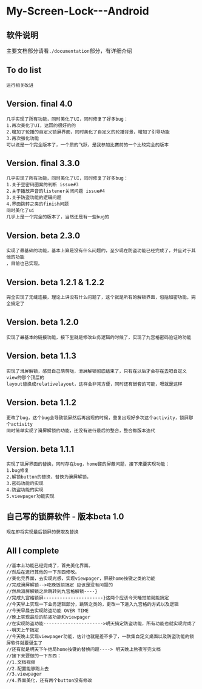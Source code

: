 My-Screen-Lock---Android
========================

## 软件说明
主要文档部分请看`./documentation`部分，有详细介绍


## To do list
    进行相关改进

## Version. final 4.0
    几乎实现了所有功能，同时美化了UI，同时修复了好多bug：
    1.再次美化了UI，这回的很好的的
    2.增加了轮播的自定义锁屏界面，同时美化了自定义的轮播背景，增加了引导功能
    3.再次强化功能
    可以说是一个完全版本了，一个质的飞跃，是我参加比赛前的一个比较完全的版本


## Version. final 3.3.0
    几乎实现了所有功能，同时美化了UI，同时修复了好多bug：
    1.关于空密码图案的判断 issue#3
    2.关于播放声音的listener关闭问题 issue#4
    3.关于防盗功能的逻辑问题
    4.界面跳转之类的finish问题
    同时美化了ui
    几乎上是一个完全的版本了，当然还是有一些bug的
    

## Version. beta 2.3.0
    实现了最基础的功能，基本上算是没有什么问题的，至少现在防盗功能已经完成了，并且对于其他的功能
    ，目前也已实现。
    
    
    
## Version. beta 1.2.1 & 1.2.2
    完全实现了无缝连接，理论上讲没有什么问题了，这个就是所有的解锁界面，包括加密功能，完全搞定了


## Version. beta 1.2.0
    实现了最基本的链接功能，接下里就是修改业务逻辑的时候了，实现了九宫格密码验证的功能


## Version. beta 1.1.3
    实现了滑屏解锁，感觉自己萌萌哒，滑屏解锁彻底结束了，只有在以后才会存在去吧自定义view的那个顶层的
    layout替换成relativelayout，这样会非常方便，同时还有嵌套的可能，嗯就是这样


## Version. beta 1.1.2
    更改了bug，这个bug会导致锁屏然后再出现的时候，重复出现好多次这个activity，锁屏那个activity
    同时简单实现了滑屏解锁的功能，还没有进行最后的整合，整合都版本迭代
    

## Version. beta 1.1.1
    实现了锁屏界面的替换，同时存在bug，home键的屏蔽问题，接下来要实现功能：
    1.bug修复
    2.解锁button的替换，替换为滑屏解锁，
    3.密码功能的实现
    4.防盗功能的实现
    5.viewpager功能实现
    

## 自己写的锁屏软件 - 版本beta 1.0
    现在即将实现最后锁屏的获取及替换
    
## All I complete 
    //基本上功能已经完成了，首先美化界面。
    //然后在进行其他的一下东西修改。
    //美化完界面，去实现光感，实现viewpager，屏蔽home按键之类的功能
    //完成滑屏解锁-->吃晚饭前搞定 应该是没有问题的
    //然后滑屏解锁之后跳转到九宫格解锁----}
    //完成九宫格锁屏----------------------}这两个应该今天睡觉前就能搞定
    //今天早上实现一下业务逻辑部分，跳转之类的，更改一下进入九宫格的方式以及逻辑
    //今天早晨去实现防盗功能 OVER TIME
    //晚上实现最后的防盗功能和viewpager
    //在实现防盗功能---------------------->明天搞定防盗功能，所有功能也就实现完成了 --明天上午搞定
    //今天晚上实现viewpager功能，估计也就是差不多了，一款集自定义桌面以及防盗功能的锁屏软件就要诞生了
    //还有就是明天下午结局home按键的替换问题----> 明天晚上熬夜写完文档
    //接下来要做的一下东西：
    //1.文档视频
    //2.配置能够跑上去
    //3.viewpager
    //4.界面美化，还有两个button没有修改

